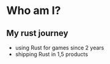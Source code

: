 # Who am I?

## My rust journey

* using Rust for games since 2 years
* shipping Rust in 1,5 products